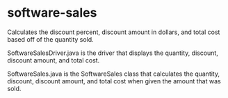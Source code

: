 # software-sales
Calculates the discount percent, discount amount in dollars, and total cost based off of the quantity sold.

SoftwareSalesDriver.java is the driver that displays the quantity, discount, discount amount, and total cost.

SoftwareSales.java is the SoftwareSales class that calculates the quantity, discount, discount amount, and total cost when given the amount that was sold.

